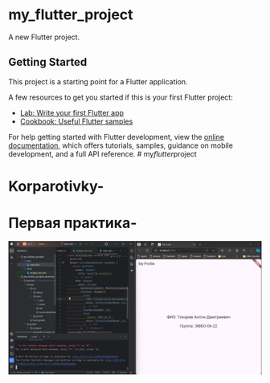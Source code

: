 # my_flutter_project

A new Flutter project.

## Getting Started

This project is a starting point for a Flutter application.

A few resources to get you started if this is your first Flutter project:

- [Lab: Write your first Flutter app](https://docs.flutter.dev/get-started/codelab)
- [Cookbook: Useful Flutter samples](https://docs.flutter.dev/cookbook)

For help getting started with Flutter development, view the
[online documentation](https://docs.flutter.dev/), which offers tutorials,
samples, guidance on mobile development, and a full API reference.
#   m y _ f l u t t e r _ p r o j e c t 
# Korparotivky-
# Первая практика-
![Первая практика](http://github.com/AntonTokk/Korparotivky-/blob/main/Screenshot%202024-09-13%20180714.png)
 
 

